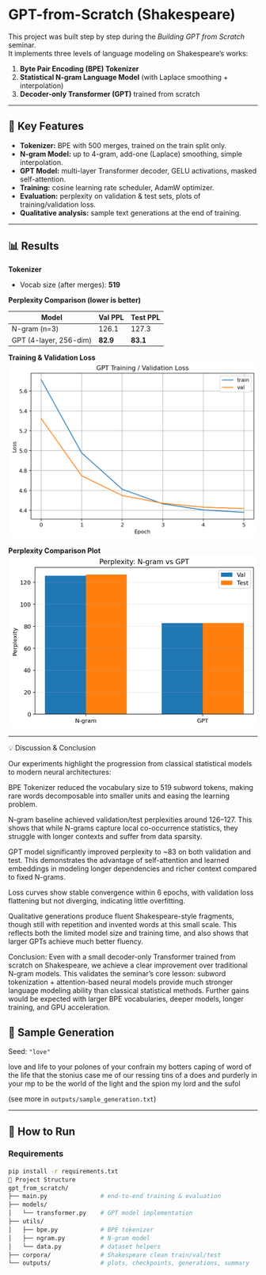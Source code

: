 
# GPT-from-Scratch (Shakespeare)

This project was built step by step during the *Building GPT from Scratch* seminar.  
It implements three levels of language modeling on Shakespeare’s works:

1. **Byte Pair Encoding (BPE) Tokenizer**  
2. **Statistical N-gram Language Model** (with Laplace smoothing + interpolation)  
3. **Decoder-only Transformer (GPT)** trained from scratch

---

## 🔑 Key Features
- **Tokenizer:** BPE with 500 merges, trained on the train split only.  
- **N-gram Model:** up to 4-gram, add-one (Laplace) smoothing, simple interpolation.  
- **GPT Model:** multi-layer Transformer decoder, GELU activations, masked self-attention.  
- **Training:** cosine learning rate scheduler, AdamW optimizer.  
- **Evaluation:** perplexity on validation & test sets, plots of training/validation loss.  
- **Qualitative analysis:** sample text generations at the end of training.

---

## 📊 Results

**Tokenizer**  
- Vocab size (after merges): **519**

**Perplexity Comparison (lower is better)**

| Model  | Val PPL | Test PPL |
|--------|---------|----------|
| N-gram (n=3) | 126.1 | 127.3 |
| GPT (4-layer, 256-dim) | **82.9** | **83.1** |

**Training & Validation Loss**  
![Loss plot](outputs/train_val_loss.png)

**Perplexity Comparison Plot**  
![PPL plot](outputs/perplexity_compare.png)



---
💡 Discussion & Conclusion

Our experiments highlight the progression from classical statistical models to modern neural architectures:

BPE Tokenizer reduced the vocabulary size to 519 subword tokens, making rare words decomposable into smaller units and easing the learning problem.

N-gram baseline achieved validation/test perplexities around 126–127. This shows that while N-grams capture local co-occurrence statistics, they struggle with longer contexts and suffer from data sparsity.

GPT model significantly improved perplexity to ~83 on both validation and test. This demonstrates the advantage of self-attention and learned embeddings in modeling longer dependencies and richer context compared to fixed N-grams.

Loss curves show stable convergence within 6 epochs, with validation loss flattening but not diverging, indicating little overfitting.

Qualitative generations produce fluent Shakespeare-style fragments, though still with repetition and invented words at this small scale. This reflects both the limited model size and training time, and also shows that larger GPTs achieve much better fluency.

Conclusion:
Even with a small decoder-only Transformer trained from scratch on Shakespeare, we achieve a clear improvement over traditional N-gram models. This validates the seminar’s core lesson: subword tokenization + attention-based neural models provide much stronger language modeling ability than classical statistical methods. Further gains would be expected with larger BPE vocabularies, deeper models, longer training, and GPU acceleration.

## 📝 Sample Generation

Seed: `"love"`

love and life to your polones of your confrain my botters caping of word of the life
that the stonius case me of our ressing tins of a does and purderly in your mp to be
the world of the light and the spion my lord and the sufol




(see more in `outputs/sample_generation.txt`)

---

## 🚀 How to Run

### Requirements
```bash
pip install -r requirements.txt
📂 Project Structure
gpt_from_scratch/
├── main.py               # end-to-end training & evaluation
├── models/
│   └── transformer.py    # GPT model implementation
├── utils/
│   ├── bpe.py            # BPE tokenizer
│   ├── ngram.py          # N-gram model
│   └── data.py           # dataset helpers
├── corpora/              # Shakespeare clean train/val/test
└── outputs/              # plots, checkpoints, generations, summary


